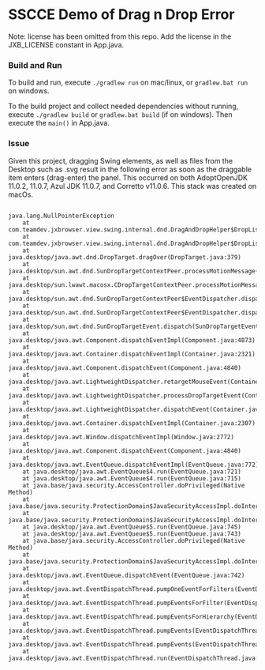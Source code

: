 # SSCCE Demo of Drag n Drop Error

Note: license has been omitted from this repo.  Add the license in the JXB_LICENSE constant in App.java.


### Build and Run

To build and run, execute `./gradlew run` on mac/linux, or `gradlew.bat run` on windows.

To the build project and collect needed dependencies without running, execute `./gradlew build` or `gradlew.bat build` (if on windows).  Then execute the `main()` in App.java.  


### Issue

Given this project, dragging Swing elements, as well as files from the Desktop such as .svg result in the following error as soon as the draggable item enters (drag-enter) the panel.  This occurred on both AdoptOpenJDK 11.0.2, 11.0.7, Azul JDK 11.0.7, and Corretto v11.0.6.  This stack was created on macOs.

```stacktrace

java.lang.NullPointerException
	at com.teamdev.jxbrowser.view.swing.internal.dnd.DragAndDropHelper$DropListener.updateDragOperation(DragAndDropHelper.java:243)
	at com.teamdev.jxbrowser.view.swing.internal.dnd.DragAndDropHelper$DropListener.dragOver(DragAndDropHelper.java:272)
	at java.desktop/java.awt.dnd.DropTarget.dragOver(DropTarget.java:379)
	at java.desktop/sun.awt.dnd.SunDropTargetContextPeer.processMotionMessage(SunDropTargetContextPeer.java:482)
	at java.desktop/sun.lwawt.macosx.CDropTargetContextPeer.processMotionMessage(CDropTargetContextPeer.java:95)
	at java.desktop/sun.awt.dnd.SunDropTargetContextPeer$EventDispatcher.dispatchMotionEvent(SunDropTargetContextPeer.java:835)
	at java.desktop/sun.awt.dnd.SunDropTargetContextPeer$EventDispatcher.dispatchEvent(SunDropTargetContextPeer.java:781)
	at java.desktop/sun.awt.dnd.SunDropTargetEvent.dispatch(SunDropTargetEvent.java:48)
	at java.desktop/java.awt.Component.dispatchEventImpl(Component.java:4873)
	at java.desktop/java.awt.Container.dispatchEventImpl(Container.java:2321)
	at java.desktop/java.awt.Component.dispatchEvent(Component.java:4840)
	at java.desktop/java.awt.LightweightDispatcher.retargetMouseEvent(Container.java:4918)
	at java.desktop/java.awt.LightweightDispatcher.processDropTargetEvent(Container.java:4621)
	at java.desktop/java.awt.LightweightDispatcher.dispatchEvent(Container.java:4483)
	at java.desktop/java.awt.Container.dispatchEventImpl(Container.java:2307)
	at java.desktop/java.awt.Window.dispatchEventImpl(Window.java:2772)
	at java.desktop/java.awt.Component.dispatchEvent(Component.java:4840)
	at java.desktop/java.awt.EventQueue.dispatchEventImpl(EventQueue.java:772)
	at java.desktop/java.awt.EventQueue$4.run(EventQueue.java:721)
	at java.desktop/java.awt.EventQueue$4.run(EventQueue.java:715)
	at java.base/java.security.AccessController.doPrivileged(Native Method)
	at java.base/java.security.ProtectionDomain$JavaSecurityAccessImpl.doIntersectionPrivilege(ProtectionDomain.java:85)
	at java.base/java.security.ProtectionDomain$JavaSecurityAccessImpl.doIntersectionPrivilege(ProtectionDomain.java:95)
	at java.desktop/java.awt.EventQueue$5.run(EventQueue.java:745)
	at java.desktop/java.awt.EventQueue$5.run(EventQueue.java:743)
	at java.base/java.security.AccessController.doPrivileged(Native Method)
	at java.base/java.security.ProtectionDomain$JavaSecurityAccessImpl.doIntersectionPrivilege(ProtectionDomain.java:85)
	at java.desktop/java.awt.EventQueue.dispatchEvent(EventQueue.java:742)
	at java.desktop/java.awt.EventDispatchThread.pumpOneEventForFilters(EventDispatchThread.java:203)
	at java.desktop/java.awt.EventDispatchThread.pumpEventsForFilter(EventDispatchThread.java:124)
	at java.desktop/java.awt.EventDispatchThread.pumpEventsForHierarchy(EventDispatchThread.java:113)
	at java.desktop/java.awt.EventDispatchThread.pumpEvents(EventDispatchThread.java:109)
	at java.desktop/java.awt.EventDispatchThread.pumpEvents(EventDispatchThread.java:101)
	at java.desktop/java.awt.EventDispatchThread.run(EventDispatchThread.java:90)


```
